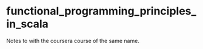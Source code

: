functional_programming_principles_in_scala
==========================================

Notes to with the coursera course of the same name.

